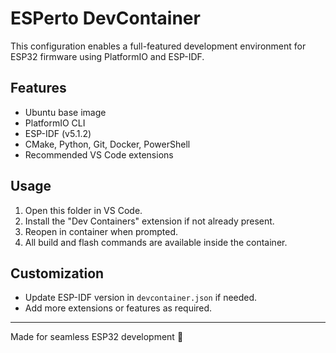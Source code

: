 # ESPerto DevContainer

This configuration enables a full-featured development environment for ESP32 firmware using PlatformIO and ESP-IDF.

## Features
- Ubuntu base image
- PlatformIO CLI
- ESP-IDF (v5.1.2)
- CMake, Python, Git, Docker, PowerShell
- Recommended VS Code extensions

## Usage
1. Open this folder in VS Code.
2. Install the "Dev Containers" extension if not already present.
3. Reopen in container when prompted.
4. All build and flash commands are available inside the container.

## Customization
- Update ESP-IDF version in `devcontainer.json` if needed.
- Add more extensions or features as required.

---
Made for seamless ESP32 development 🚀
